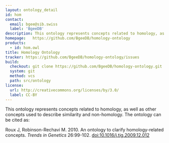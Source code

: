 ```yaml
---
layout: ontology_detail
id: hom
contact:
  email: bgee@sib.swiss
  label: 'BgeeDB'
description: This ontology represents concepts related to homology, as well as other concepts used to describe similarity and non-homology.
homepage:   https://github.com/BgeeDB/homology-ontology
products:
  - id: hom.owl
title: Homology Ontology
tracker: https://github.com/BgeeDB/homology-ontology/issues
build:
  checkout: git clone https://github.com/BgeeDB/homology-ontology.git
  system: git
  method: vcs
  path: src/ontology
license:
  url: http://creativecommons.org/licenses/by/3.0/
  label: CC-BY
---
```


This ontology represents concepts related to homology, as well as other concepts used to describe similarity and non-homology. The ontology can be cited as:

Roux J, Robinson-Rechavi M. 2010. An ontology to clarify homology-related concepts. <i>Trends in Genetics</i> 26:99-102. <a href="http://dx.doi.org/10.1016/j.tig.2009.12.012">doi:10.1016/j.tig.2009.12.012</a>
